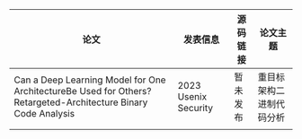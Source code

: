 |  论文  |  发表信息  |  源码链接  |  论文主题  |
|  ----  |  ----  |  ----  |  ----  |
|  Can a Deep Learning Model for One ArchitectureBe Used for Others? Retargeted-Architecture Binary Code Analysis  |  2023 Usenix Security  |  暂未发布  |  重目标架构二进制代码分析  |
|  ||||
